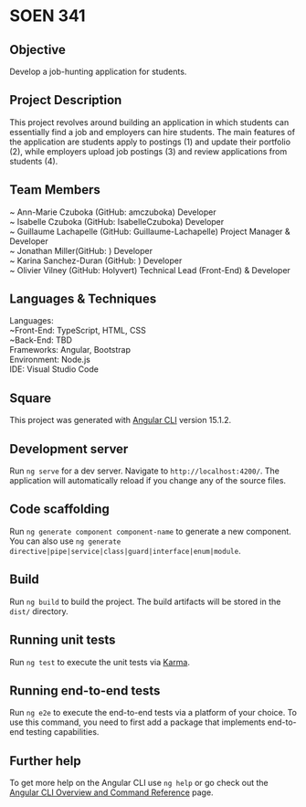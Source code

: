 # SOEN 341

## Objective

Develop a job-hunting application for students.

## Project Description

This project revolves around building an application in which students can essentially find a job and employers can hire students. The main features of the application are students apply to postings (1) and update their portfolio (2), while employers upload job postings (3) and review applications from students (4).

## Team Members

~ Ann-Marie Czuboka (GitHub: amczuboka) Developer <br />
~ Isabelle Czuboka (GitHub: IsabelleCzuboka) Developer <br />
~ Guillaume Lachapelle (GitHub: Guillaume-Lachapelle) Project Manager & Developer <br />
~ Jonathan Miller(GitHub: ) Developer <br />
~ Karina Sanchez-Duran (GitHub: ) Developer <br />
~ Olivier Vilney (GitHub: Holyvert) Technical Lead (Front-End) & Developer 

## Languages & Techniques

Languages: <br />
    ~Front-End: TypeScript, HTML, CSS <br />
    ~Back-End: TBD <br />
Frameworks: Angular, Bootstrap <br />
Environment: Node.js <br />
IDE: Visual Studio Code <br />

## Square

This project was generated with [Angular CLI](https://github.com/angular/angular-cli) version 15.1.2.


## Development server

Run `ng serve` for a dev server. Navigate to `http://localhost:4200/`. The application will automatically reload if you change any of the source files.

## Code scaffolding

Run `ng generate component component-name` to generate a new component. You can also use `ng generate directive|pipe|service|class|guard|interface|enum|module`.

## Build

Run `ng build` to build the project. The build artifacts will be stored in the `dist/` directory.

## Running unit tests

Run `ng test` to execute the unit tests via [Karma](https://karma-runner.github.io).

## Running end-to-end tests

Run `ng e2e` to execute the end-to-end tests via a platform of your choice. To use this command, you need to first add a package that implements end-to-end testing capabilities.

## Further help

To get more help on the Angular CLI use `ng help` or go check out the [Angular CLI Overview and Command Reference](https://angular.io/cli) page.
